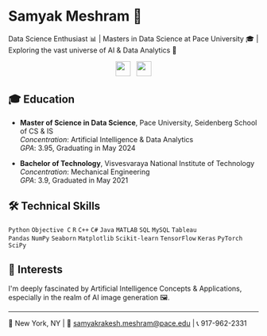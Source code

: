 # Samyak Meshram 🚀

Data Science Enthusiast 📊 | Masters in Data Science at Pace University 🎓 | Exploring the vast universe of AI & Data Analytics 🤖

<p align='center'>
<a href="https://www.linkedin.com/in/meshramsamyak/"><img height="30" src="https://raw.githubusercontent.com/samslam/imagerepo/master/linkedin.png"></a>&nbsp;&nbsp;
<a href="https://github.com/SamSilmarilData"><img height="30" src="https://raw.githubusercontent.com/samslam/imagerepo/master/github.png"></a>
</p>

## 🎓 Education 

- **Master of Science in Data Science**, Pace University, Seidenberg School of CS & IS  
  *Concentration*: Artificial Intelligence & Data Analytics  
  *GPA*: 3.95, Graduating in May 2024  
  
- **Bachelor of Technology**, Visvesvaraya National Institute of Technology  
  *Concentration*: Mechanical Engineering  
  *GPA*: 3.9, Graduated in May 2021

## 🛠️ Technical Skills

`Python` `Objective C` `R` `C++` `C#` `Java` `MATLAB` `SQL` `MySQL` `Tableau`  
`Pandas` `NumPy` `Seaborn` `Matplotlib` `Scikit-learn` `TensorFlow` `Keras` `PyTorch` `SciPy`

## 🌟 Interests 

I'm deeply fascinated by Artificial Intelligence Concepts & Applications, especially in the realm of AI image generation 🖼️.

---

📍 New York, NY | 📩 samyakrakesh.meshram@pace.edu | 📞 917-962-2331
